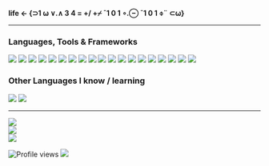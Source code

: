 <strong>life ← {⊃1 ⍵ ∨.∧ 3 4 = +/ +⌿ ¯1 0 1 ∘.⊖ ¯1 0 1 ⌽¨ ⊂⍵}</strong>


---

### Languages, Tools & Frameworks

<img src="https://img.shields.io/badge/-Python-black?style=flat&logo=python&logoColor=3776AB"> <img src = "https://img.shields.io/badge/-HTML5-E34F26?style=flat&logo=html5&logoColor=white"> <img src = "https://img.shields.io/badge/-CSS3-1572B6?style=flat&logo=css3&logoColor=white">
<img src="https://img.shields.io/badge/-C-A8B9CC?style=flat&logo=c&logoColor=ffffff"> <img src="https://img.shields.io/badge/-C%23-239120?logo=c+sharp&logoColor=white"> <img src="https://img.shields.io/badge/-SQLite-003B57?style=flat&logo=sqlite&logoColor=ffffff">
<img src="https://img.shields.io/badge/-Java-FFA611?style=flat&logo=java&logoColor=ffffff"> <img src="https://img.shields.io/badge/-curl-073551?style=flat&logo=curl&logoColor=ffffff"> <img src="https://img.shields.io/badge/-PyCharm-000000?style=flat&logo=pycharm&logoColor=ffffff"> 
<img src="https://img.shields.io/badge/-Eclipse_IDE-2C2255?style=flat&logo=eclipse-ide&logoColor=ffffff"> <img src="https://img.shields.io/badge/-Visual_Studio_Code-007ACC?style=flat&logo=visual-studio-code&logoColor=ffffff"> <img src="https://img.shields.io/badge/-Unity-000000?style=flat&logo=unity&logoColor=ffffff">
<img src="https://img.shields.io/badge/-Flask-000000?style=flat&logo=flask&logoColor=ffffff"> <img src="https://img.shields.io/badge/-Assembly-007AAC?style=flat&logo=assemblyscript&logoColor=ffffff"> <img src="https://img.shields.io/badge/-iOS-000000?style=flat&logo=ios&logoColor=ffffff"> 
<img src="https://img.shields.io/badge/-Atom-66595C?style=flat&logo=atom&logoColor=ffffff"> <img src="https://img.shields.io/badge/-Audacity-0000CC?style=flat&logo=audacity&logoColor=ffffff"> 
<img src="https://img.shields.io/badge/-C++-00599C?style=flat&logo=c%2B%2B&logoColor=ffffff"> <img src="https://img.shields.io/badge/-Django-092E20?style=flat&logo=django&logoColor=ffffff">


### Other Languages I know / learning

<img src="https://img.shields.io/badge/-Rust-000000?style=flat&logo=rust&logoColor=white"> <img src="https://img.shields.io/badge/-Swift-FA7343?style=flat&logo=swift&logoColor=white">

---

![](https://github-readme-stats.vercel.app/api?username=RedstonedLife&theme=nightowl&hide_border=true&include_all_commits=false&count_private=true)<br/>
![](https://github-readme-streak-stats.herokuapp.com/?user=RedstonedLife&theme=nightowl&hide_border=true)<br/>
![](https://github-readme-stats.vercel.app/api/top-langs/?username=RedstonedLife&theme=nightowl&hide_border=true&include_all_commits=false&count_private=true&layout=compact)


![Profile views](https://gpvc.arturio.dev/RedstonedLife)  <img src="https://img.shields.io/github/followers/RedstonedLife?label=Follow" style=" float:left, margin-right:10px" />
